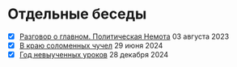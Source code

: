 # Отдельные беседы

- [x] [Разговор о главном. Политическая Немота](polit_nemota.md) 03 августа 2023
- [x] [В краю соломенных чучел](straw_man.md) 29 июня 2024
- [x] [Год невыученных уроков](year2024.md) 28 декабря 2024
